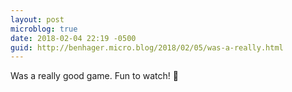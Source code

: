 ```yaml
---
layout: post
microblog: true
date: 2018-02-04 22:19 -0500
guid: http://benhager.micro.blog/2018/02/05/was-a-really.html
---
```

Was a really good game. Fun to watch! 🏈
